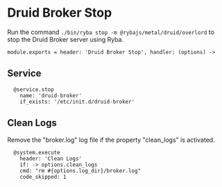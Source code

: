 
# Druid Broker Stop

Run the command `./bin/ryba stop -m @rybajs/metal/druid/overlord` to stop the Druid 
Broker server using Ryba.

    module.exports = header: 'Druid Broker Stop', handler: (options) ->

## Service

      @service.stop
        name: 'druid-broker'
        if_exists: '/etc/init.d/druid-broker'

## Clean Logs

Remove the "broker.log" log file if the property "clean_logs" is
activated.

      @system.execute
        header: 'Clean Logs'
        if: -> options.clean_logs
        cmd: "rm #{options.log_dir}/broker.log"
        code_skipped: 1
